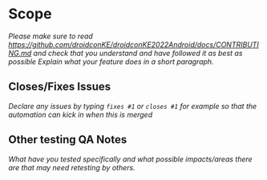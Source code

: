 # Scope

_Please make sure to read https://github.com/droidconKE/droidconKE2022Android/docs/CONTRIBUTING.md
and check that you understand and have followed it as best as possible Explain what your feature
does in a short paragraph._

## Closes/Fixes Issues

_Declare any issues by typing `fixes #1` or `closes #1` for example so that the automation can kick
in when this is merged_

## Other testing QA Notes

_What have you tested specifically and what possible impacts/areas there are that may need retesting
by others._

 